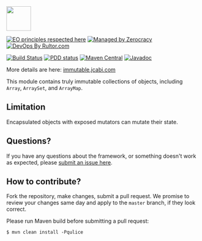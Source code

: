 <img src="http://img.jcabi.com/logo-square.svg" width="64px" height="64px" />

[![EO principles respected here](https://www.elegantobjects.org/badge.svg)](https://www.elegantobjects.org)
[![Managed by Zerocracy](https://www.0crat.com/badge/C3RUBL5H9.svg)](https://www.0crat.com/p/C3RUBL5H9)
[![DevOps By Rultor.com](http://www.rultor.com/b/jcabi/jcabi-immutable)](http://www.rultor.com/p/jcabi/jcabi-immutable)

[![Build Status](https://travis-ci.org/jcabi/jcabi-immutable.svg?branch=master)](https://travis-ci.org/jcabi/jcabi-immutable)
[![PDD status](http://www.0pdd.com/svg?name=jcabi/jcabi-immutable)](http://www.0pdd.com/p?name=jcabi/jcabi-immutable)
[![Maven Central](https://maven-badges.herokuapp.com/maven-central/com.jcabi/jcabi-immutable/badge.svg)](https://maven-badges.herokuapp.com/maven-central/com.jcabi/jcabi-immutable)
[![Javadoc](https://javadoc.io/badge/com.jcabi/jcabi-immutable.svg)](http://www.javadoc.io/doc/com.jcabi/jcabi-immutable)

More details are here: [immutable.jcabi.com](http://immutable.jcabi.com/index.html)

This module contains truly immutable collections of objects, including
`Array`, `ArraySet`, and `ArrayMap`.

## Limitation

Encapsulated objects with exposed mutators can mutate their state.

## Questions?

If you have any questions about the framework, or something doesn't work as expected,
please [submit an issue here](https://github.com/jcabi/jcabi-immutable/issues/new).

## How to contribute?

Fork the repository, make changes, submit a pull request.
We promise to review your changes same day and apply to
the `master` branch, if they look correct.

Please run Maven build before submitting a pull request:

```
$ mvn clean install -Pqulice
```
